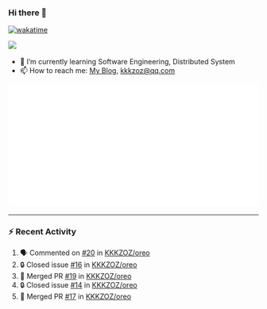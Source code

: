 ### Hi there 👋

[![wakatime](https://wakatime.com/badge/user/3d3cd454-4851-419e-ab98-0f85a4d69dbf.svg)](https://wakatime.com/@3d3cd454-4851-419e-ab98-0f85a4d69dbf)

![](https://komarev.com/ghpvc/?username=kkkzoz&color=green)

- 🌱 I’m currently learning Software Engineering, Distributed System
- 📫 How to reach me: [My Blog](https://blog.kkkzoz.top/), <kkkzoz@qq.com>

![](https://raw.githubusercontent.com/kkkzoz/github-stats/actions_branch/generated_images/languages.svg)

---

### :zap: Recent Activity

<!--START_SECTION:activity-->
1. 🗣 Commented on [#20](https://github.com/KKKZOZ/oreo/pull/20#issuecomment-3166277638) in [KKKZOZ/oreo](https://github.com/KKKZOZ/oreo)
2. 🔒 Closed issue [#16](https://github.com/KKKZOZ/oreo/issues/16) in [KKKZOZ/oreo](https://github.com/KKKZOZ/oreo)
3. 🎉 Merged PR [#19](https://github.com/KKKZOZ/oreo/pull/19) in [KKKZOZ/oreo](https://github.com/KKKZOZ/oreo)
4. 🔒 Closed issue [#14](https://github.com/KKKZOZ/oreo/issues/14) in [KKKZOZ/oreo](https://github.com/KKKZOZ/oreo)
5. 🎉 Merged PR [#17](https://github.com/KKKZOZ/oreo/pull/17) in [KKKZOZ/oreo](https://github.com/KKKZOZ/oreo)
<!--END_SECTION:activity-->

<!--
**KKKZOZ/KKKZOZ** is a ✨ _special_ ✨ repository because its `README.md` (this file) appears on your GitHub profile.

Here are some ideas to get you started:

- 🔭 I’m currently working on ...
- 🌱 I’m currently learning ...
- 👯 I’m looking to collaborate on ...
- 🤔 I’m looking for help with ...
- 💬 Ask me about ...
- 📫 How to reach me: ...
- 😄 Pronouns: ...
- ⚡ Fun fact: ...
-->
